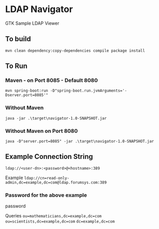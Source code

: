 # LDAP Navigator

GTK Sample LDAP Viewer 

## To build  

`mvn clean dependency:copy-dependencies compile package install`

## To Run 

### Maven - on Port 8085 - Default 8080
`mvn spring-boot:run -D"spring-boot.run.jvmArguments='-Dserver.port=8085'"`

### Without Maven
`java -jar .\target\navigator-1.0-SNAPSHOT.jar`

### Without Maven on Port 8080
`java -D"server.port=8085" -jar .\target\navigator-1.0-SNAPSHOT.jar`

## Example Connection String

`ldap://<user-dn>:<password>@<hostname>:389`

Example
`ldap://cn=read-only-admin,dc=example,dc=com@ldap.forumsys.com:389`

### Password for the above example
password 

Queries
`ou=mathematicians,dc=example,dc=com`
`ou=scientists,dc=example,dc=com`
`dc=example,dc=com`
